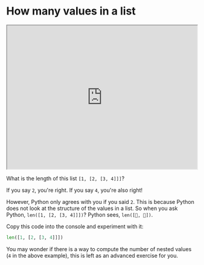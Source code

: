 # How many values in a list

<iframe style="width: 100%; height:380px; position:sticky; top:30px" src="https://pyodide.org/en/stable/console.html"></iframe>

What is the length of this list `[1, [2, [3, 4]]]`?

If you say `2`, you're right. If you say `4`, you're also right!

However, Python only agrees with you if you said `2`. This is because Python does not look at the
structure of the values in a list. So when you ask Python, `len([1, [2, [3, 4]]])`?
Python sees, `len([💩, 💩])`.


Copy this code into the console and experiment with it:

```python
len([1, [2, [3, 4]]])
```


You may wonder if there is a way to compute the number of nested values (`4` in the above example),
this is left as an advanced exercise for you.
